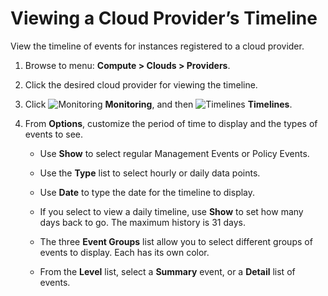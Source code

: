 # Viewing a Cloud Provider’s Timeline

View the timeline of events for instances registered to a cloud
provider.

1. Browse to menu: **Compute > Clouds > Providers**.

2. Click the desired cloud provider for viewing the timeline.

3. Click ![Monitoring](../images/1994.png) **Monitoring**, and then
   ![Timelines](../images/1995.png) **Timelines**.

4. From **Options**, customize the period of time to display and the
    types of events to see.

    - Use **Show** to select regular Management Events or Policy Events.

    - Use the **Type** list to select hourly or daily data points.

    - Use **Date** to type the date for the timeline to display.

    - If you select to view a daily timeline, use **Show** to set how many days back to go. The maximum history is 31 days.

    - The three **Event Groups** list allow you to select different groups of events to display. Each has its own color.

    - From the **Level** list, select a **Summary** event, or a **Detail** list of events.
